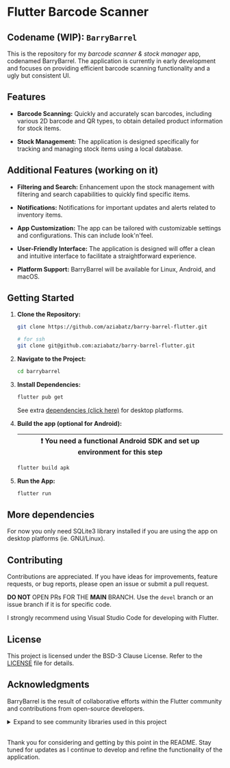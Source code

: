 # Flutter Barcode Scanner
## Codename (WIP): `BarryBarrel`

This is the repository for my _barcode scanner & stock manager_ app, codenamed BarryBarrel. The application is currently in early development and focuses on providing efficient barcode scanning functionality and a ugly but consistent UI.

## Features

- **Barcode Scanning:** Quickly and accurately scan barcodes, including various 2D barcode and QR types, to obtain detailed product information for stock items.

- **Stock Management:** The application is designed specifically for tracking and managing stock items using a local database.

## Additional Features (working on it)

- **Filtering and Search:** Enhancement upon the stock management with filtering and search capabilities to quickly find specific items.

- **Notifications:** Notifications for important updates and alerts related to inventory items.

- **App Customization:** The app can be tailored with customizable settings and configurations. This can include look'n'feel.

- **User-Friendly Interface:** The application is designed will offer a clean and intuitive interface to facilitate a straightforward experience.

- **Platform Support:** BarryBarrel will be available for Linux, Android, and macOS.

## Getting Started

1. **Clone the Repository:**
   ```bash
   git clone https://github.com/aziabatz/barry-barrel-flutter.git

   # for ssh
   git clone git@github.com:aziabatz/barry-barrel-flutter.git
   ```

2. **Navigate to the Project:**
   ```bash
   cd barrybarrel
   ```

3. **Install Dependencies:**
   ```bash
   flutter pub get
   ```

   See extra [dependencies (click here)](#more-dependencies) for desktop platforms.

4. **Build the app (optional for Android):**

    | :exclamation:  You need a functional Android SDK and set up environment for this step  |
    |----------------------------------------------------------------------------------------|

    ```bash
    flutter build apk 
    
    ```

5. **Run the App:**
   ```bash
   flutter run
   ```

## More dependencies

For now you only need SQLite3 library installed if you are using the app on desktop platforms (ie. GNU/Linux).

## Contributing

Contributions are appreciated. If you have ideas for improvements, feature requests, or bug reports, please open an issue or submit a pull request.

**DO NOT** OPEN PRs FOR THE **MAIN** BRANCH. Use the `devel` branch or an issue branch if it is for specific code.

I strongly recommend using Visual Studio Code for developing with Flutter.

## License

This project is licensed under the BSD-3 Clause License. Refer to the [LICENSE](LICENSE) file for details.

## Acknowledgments

BarryBarrel is the result of collaborative efforts within the Flutter community and contributions from open-source developers.
<details>
<summary>Expand to see community libraries used in this project</summary>
<br>
> cupertino_icons
> camera
> sqflite
> path
> floor
> floor_generator
> build_runner
> sqlite3_flutter_libs
> sqlite3
</details>

<br>

Thank you for considering and getting by this point in the README. Stay tuned for updates as I continue to develop and refine the functionality of the application.
